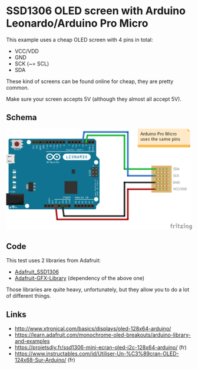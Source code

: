 # SSD1306 OLED screen with Arduino Leonardo/Arduino Pro Micro

This example uses a cheap OLED screen with 4 pins in total:
* VCC/VDD
* GND
* SCK (~= SCL)
* SDA

These kind of screens can be found online for cheap, they are pretty common.

Make sure your screen accepts 5V (although they almost all accept 5V).

## Schema

![Schema](schema.png)

## Code

This test uses 2 libraries from Adafruit:
* [Adafruit_SSD1306](https://github.com/adafruit/Adafruit_SSD1306)
* [Adafruit-GFX-Library](https://github.com/adafruit/Adafruit-GFX-Library) (dependency of the above one)

Those libraries are quite heavy, unfortunately, but they allow you to do a lot of different things.

## Links

* http://www.xtronical.com/basics/displays/oled-128x64-arduino/
* https://learn.adafruit.com/monochrome-oled-breakouts/arduino-library-and-examples
* https://projetsdiy.fr/ssd1306-mini-ecran-oled-i2c-128x64-arduino/ (fr)
* https://www.instructables.com/id/Utiliser-Un-%C3%89cran-OLED-124x68-Sur-Arduino/ (fr)